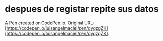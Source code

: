 # despues de registar repite sus datos

A Pen created on CodePen.io. Original URL: [https://codepen.io/luisangelmaciel/pen/dyqzgZK](https://codepen.io/luisangelmaciel/pen/dyqzgZK).

